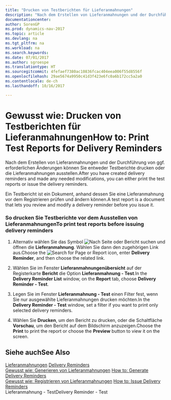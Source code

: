 ```yaml
---
title: "Drucken von Testberichten für Lieferanmahnungen"
description: "Nach dem Erstellen von Lieferanmahnungen und der Durchführung von ggf. erforderlichen Änderungen können Sie entweder Testberichte drucken oder die Lieferanmahnungen ausstellen."
documentationcenter: 
author: SorenGP
ms.prod: dynamics-nav-2017
ms.topic: article
ms.devlang: na
ms.tgt_pltfrm: na
ms.workload: na
ms.search.keywords: 
ms.date: 07/01/2017
ms.author: sgroespe
ms.translationtype: HT
ms.sourcegitcommit: 4fefaef7380ac10836fcac404eea006f55d8556f
ms.openlocfilehash: 29ae5674a9950c41d3f423e6fc0a6b172cc5a2a0
ms.contentlocale: de-ch
ms.lasthandoff: 10/16/2017

---
```

# <a name="how-to-print-test-reports-for-delivery-reminders"></a><span data-ttu-id="62d05-103">Gewusst wie: Drucken von Testberichten für Lieferanmahnungen</span><span class="sxs-lookup"><span data-stu-id="62d05-103">How to: Print Test Reports for Delivery Reminders</span></span>
<span data-ttu-id="62d05-104">Nach dem Erstellen von Lieferanmahnungen und der Durchführung von ggf. erforderlichen Änderungen können Sie entweder Testberichte drucken oder die Lieferanmahnungen ausstellen.</span><span class="sxs-lookup"><span data-stu-id="62d05-104">After you have created delivery reminders and made any needed modifications, you can either print the test reports or issue the delivery reminders.</span></span>  
  
 <span data-ttu-id="62d05-105">Ein Testbericht ist ein Dokument, anhand dessen Sie eine Lieferanmahnung vor dem Registrieren prüfen und ändern können.</span><span class="sxs-lookup"><span data-stu-id="62d05-105">A test report is a document that lets you review and modify a delivery reminder before you issue it.</span></span>  
  
### <a name="to-print-test-reports-before-issuing-delivery-reminders"></a><span data-ttu-id="62d05-106">So drucken Sie Testberichte vor dem Ausstellen von Lieferanmahnungen</span><span class="sxs-lookup"><span data-stu-id="62d05-106">To print test reports before issuing delivery reminders</span></span>  
  
1.  <span data-ttu-id="62d05-107">Alternativ wählen Sie das Symbol ![Nach Seite oder Bericht suchen](media/ui-search/search_small.png "Nach Seite oder Bericht suchen") und öffnen die **Lieferanmahnung**. Wählen Sie dann den zugehörigen Link aus.</span><span class="sxs-lookup"><span data-stu-id="62d05-107">Choose the ![Search for Page or Report](media/ui-search/search_small.png "Search for Page or Report icon") icon, enter **Delivery Reminder**, and then choose the related link.</span></span>  
  
2.  <span data-ttu-id="62d05-108">Wählen Sie im Fenster **Lieferanmahnungenübersicht** auf der Registerkarte **Bericht** die Option **Lieferanmahnung - Test**.</span><span class="sxs-lookup"><span data-stu-id="62d05-108">In the **Delivery Reminder List** window, on the **Report** tab, choose **Delivery Reminder - Test**.</span></span>  
  
3.  <span data-ttu-id="62d05-109">Legen Sie im Fenster **Lieferanmahnung - Test** einen Filter fest, wenn Sie nur ausgewählte Lieferanmahnungen drucken möchten.</span><span class="sxs-lookup"><span data-stu-id="62d05-109">In the **Delivery Reminder - Test** window, set a filter if you want to print only selected delivery reminders.</span></span>  
  
4.  <span data-ttu-id="62d05-110">Wählen Sie **Drucken**, um den Bericht zu drucken, oder die Schaltfläche **Vorschau**, um den Bericht auf dem Bildschirm anzuzeigen.</span><span class="sxs-lookup"><span data-stu-id="62d05-110">Choose the **Print** to print the report or choose the **Preview** button to view it on the screen.</span></span>  
  
## <a name="see-also"></a><span data-ttu-id="62d05-111">Siehe auch</span><span class="sxs-lookup"><span data-stu-id="62d05-111">See Also</span></span>  
 <span data-ttu-id="62d05-112">[Lieferanmahnungen](delivery-reminders.md) </span><span class="sxs-lookup"><span data-stu-id="62d05-112">[Delivery Reminders](delivery-reminders.md) </span></span>  
 <span data-ttu-id="62d05-113">[Gewusst wie: Generieren von Lieferanmahnungen](how-to-generate-delivery-reminders.md) </span><span class="sxs-lookup"><span data-stu-id="62d05-113">[How to: Generate Delivery Reminders](how-to-generate-delivery-reminders.md) </span></span>  
 <span data-ttu-id="62d05-114">[Gewusst wie: Registrieren von Lieferanmahnungen](how-to-issue-delivery-reminders.md) </span><span class="sxs-lookup"><span data-stu-id="62d05-114">[How to: Issue Delivery Reminders](how-to-issue-delivery-reminders.md) </span></span>  
 <span data-ttu-id="62d05-115">Lieferanmahnung - Test</span><span class="sxs-lookup"><span data-stu-id="62d05-115">Delivery Reminder - Test</span></span>
